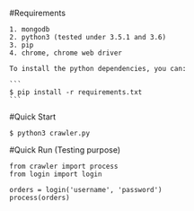 #Requirements

    1. mongodb
    2. python3 (tested under 3.5.1 and 3.6)
    3. pip
    4. chrome, chrome web driver

    To install the python dependencies, you can:

    ```
    $ pip install -r requirements.txt
    ```
#Quick Start

```
$ python3 crawler.py
```

#Quick Run (Testing purpose)

```
from crawler import process
from login import login

orders = login('username', 'password')
process(orders)

```